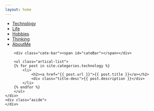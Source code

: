 ```yaml
---
layout: home
---
```


<div class="index-content blog">
    <div class="section">
        <ul class="artical-cate">
            <li><a href="/technology"><span>Technology</span></a></li>
            <li><a href="/life"><span>Life</span></a></li>
            <li><a href="/hobbies"><span>Hobbies</span></a></li>
            <li><a href="/thinking"><span>Thinking</span></a></li>
            <li><a href="/aboutme"><span>AboutMe</span></a></li>
        </ul>

        <div class="cate-bar"><span id="cateBar"></span></div>

        <ul class="artical-list">
        {% for post in site.categories.technology %}
            <li>
                <h2><a href="{{ post.url }}">{{ post.title }}</a></h2>
                <div class="title-desc">{{ post.description }}</div>
            </li>
        {% endfor %}
        </ul>
    </div>
    <div class="aside">
    </div>
</div>

